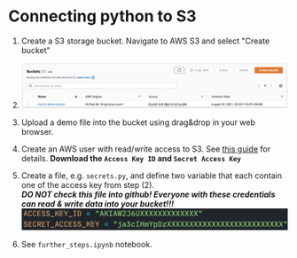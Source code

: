 # Connecting python to S3

1. Create a S3 storage bucket. Navigate to AWS S3 and select "Create bucket"  
2. ![](img/screenshot2.png)  
3. Upload a demo file into the bucket using drag&drop in your web browser.
4. Create an AWS user with read/write access to S3. See [this guide](https://www.gormanalysis.com/blog/connecting-to-aws-s3-with-python/) for details. **Download the `Access Key ID` and `Secret Access Key`**
5. Create a file, e.g. `secrets.py`, and define two variable that each contain one of the access key from step (2).  
***DO NOT check this file into github! Everyone with these credentials can read & write data into your bucket!!!***
![](img/screenshot1.png)  


5. See `further_steps.ipynb` notebook.
